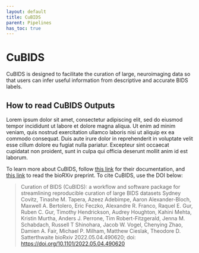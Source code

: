```yaml
---
layout: default
title: CuBIDS
parent: Pipelines
has_toc: true
---
```


# CuBIDS

CuBIDS is designed to facilitate the curation of large, neuroimaging data so that users can infer useful information from descriptive and accurate BIDS labels.

## How to read CuBIDS Outputs

Lorem ipsum dolor sit amet, consectetur adipiscing elit, sed do eiusmod tempor incididunt ut labore et dolore magna aliqua. Ut enim ad minim veniam, quis nostrud exercitation ullamco laboris nisi ut aliquip ex ea commodo consequat. Duis aute irure dolor in reprehenderit in voluptate velit esse cillum dolore eu fugiat nulla pariatur. Excepteur sint occaecat cupidatat non proident, sunt in culpa qui officia deserunt mollit anim id est laborum.

To learn more about CuBIDS, follow [this link](https://cubids.readthedocs.io/en/latest/) for their documentation, and [this link](https://www.biorxiv.org/content/10.1101/2022.05.04.490620v1) to read the bioRXiv preprint. To cite CuBIDS, use the DOI below:

> Curation of BIDS (CuBIDS): a workflow and software package for streamlining reproducible curation of large BIDS datasets
Sydney Covitz, Tinashe M. Tapera, Azeez Adebimpe, Aaron Alexander-Bloch, Maxwell A. Bertolero, Eric Feczko, Alexandre R. Franco, Raquel E. Gur, Ruben C. Gur, Timothy Hendrickson, Audrey Houghton, Kahini Mehta, Kristin Murtha, Anders J. Perrone, Tim Robert-Fitzgerald, Jenna M. Schabdach, Russell T Shinohara, Jacob W. Vogel, Chenying Zhao, Damien A. Fair, Michael P. Milham, Matthew Cieslak, Theodore D. Satterthwaite
bioRxiv 2022.05.04.490620; doi: https://doi.org/10.1101/2022.05.04.490620